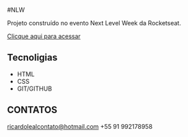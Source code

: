 #NLW

Projeto construído no evento Next Level Week da Rocketseat.


[Clicque aqui para acessar](https://ricard0silva.github.io/nlw/)

## Tecnoligias 

- HTML
- CSS
- GIT/GITHUB


## CONTATOS

ricardolealcontato@hotmail.com
+55 91 992178958
